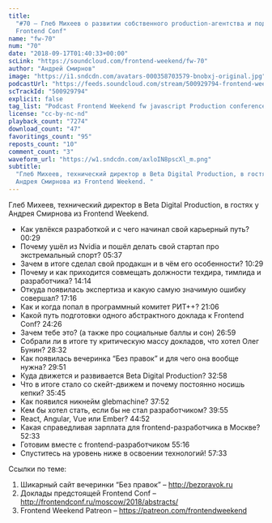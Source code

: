 ```yaml
---
title:
  "#70 – Глеб Михеев о развитии собственного production-агентства и подготовке
  Frontend Conf"
name: "fw-70"
num: "70"
date: "2018-09-17T01:40:33+00:00"
scLink: "https://soundcloud.com/frontend-weekend/fw-70"
author: "Андрей Смирнов"
image: "https://i1.sndcdn.com/avatars-000358703579-bnobxj-original.jpg"
podcastUrl: "https://feeds.soundcloud.com/stream/500929794-frontend-weekend-fw-70.m4a"
scTrackId: "500929794"
explicit: false
tag_list: "Podcast Frontend Weekend fw javascript Production conference"
license: "cc-by-nc-nd"
playback_count: "7274"
download_count: "47"
favoritings_count: "95"
reposts_count: "10"
comment_count: "3"
waveform_url: "https://w1.sndcdn.com/axloIN8pscXl_m.png"
subtitle:
  "Глеб Михеев, технический директор в Beta Digital Production, в гостях у
  Андрея Смирнова из Frontend Weekend. "
---
```


Глеб Михеев, технический директор в Beta Digital Production, в гостях у Андрея
Смирнова из Frontend Weekend.

- Как увлёкся разработкой и с чего начинал свой карьерный путь?
  <timecode sec="29">00:29</timecode>
- Почему ушёл из Nvidia и пошёл делать свой стартап про экстремальный спорт?
  <timecode sec="337">05:37</timecode>
- Зачем в итоге сделал свой продакшн и в чём его особенности?
  <timecode sec="629">10:29</timecode>
- Почему и как приходится совмещать должности техдира, тимлида и разработчика?
  <timecode sec="854">14:14</timecode>
- Откуда появилась экспертиза и какую самую значимую ошибку совершал?
  <timecode sec="1036">17:16</timecode>
- Как и когда попал в программный комитет РИТ++?
  <timecode sec="1266">21:06</timecode>
- Какой путь подготовки одного абстрактного доклада к Frontend Conf?
  <timecode sec="1466">24:26</timecode>
- Зачем тебе это? (а также про социальные баллы и сон)
  <timecode sec="1619">26:59</timecode>
- Собрали ли в итоге ту критическую массу докладов, что хотел Олег Бунин?
  <timecode sec="1712">28:32</timecode>
- Как появилась вечеринка “Без правок” и для чего она вообще нужна?
  <timecode sec="1791">29:51</timecode>
- Куда движется и развивается Beta Digital Production?
  <timecode sec="1978">32:58</timecode>
- Что в итоге стало со скейт-движем и почему постоянно носишь кепки?
  <timecode sec="2145">35:45</timecode>
- Как появился никнейм glebmachine? <timecode sec="2272">37:52</timecode>
- Кем бы хотел стать, если бы не стал разработчиком?
  <timecode sec="2395">39:55</timecode>
- React, Angular, Vue или Ember? <timecode sec="2692">44:52</timecode>
- Какая справедливая зарплата для frontend-разработчика в Москве?
  <timecode sec="3153">52:33</timecode>
- Готовим вместе с frontend-разработчиком <timecode sec="3316">55:16</timecode>
- Спуститесь на уровень ниже в освоении технологий!
  <timecode sec="3453">57:33</timecode>

Ссылки по теме:

1. Шикарный сайт вечеринки “Без правок” – <http://bezpravok.ru>
2. Доклады предстоящей Frontend Conf –
   <http://frontendconf.ru/moscow/2018/abstracts/>
3. Frontend Weekend Patreon – <https://patreon.com/frontendweekend>
